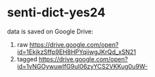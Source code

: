 # senti-dict-yes24
data is saved on Google Drive:

1. raw
https://drive.google.com/open?id=1EkjkzSffp9EH8HPYqiiwgJKrQd_xSN21
2. tagged
https://drive.google.com/open?id=1vNGOywuwIfG9uI06zyYCS2VKKug0u9W-
